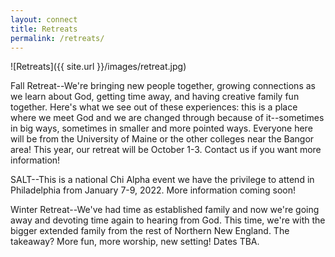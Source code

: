 ```yaml
---
layout: connect
title: Retreats
permalink: /retreats/
---
```


![Retreats]({{ site.url }}/images/retreat.jpg)

Fall Retreat--We're bringing new people together, growing connections as we learn about God, getting time away, and having creative family fun together. Here's what we see out of these experiences: this is a place where we meet God and we are changed through because of it--sometimes in big ways, sometimes in smaller and more pointed ways. Everyone here will be from the University of Maine or the other colleges near the Bangor area! This year, our retreat will be October 1-3. Contact us if you want more information!

SALT--This is a national Chi Alpha event we have the privilege to attend in Philadelphia from January 7-9, 2022. More information coming soon!

Winter Retreat--We've had time as established family and now we're going away and devoting time again to hearing from God. This time, we're with the bigger extended family from the rest of Northern New England. The takeaway? More fun, more worship, new setting! Dates TBA.

